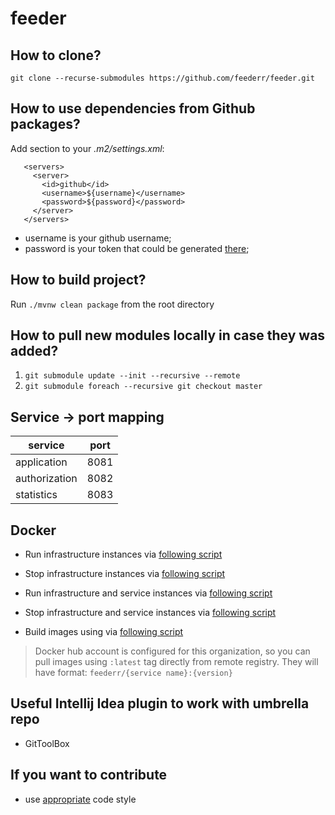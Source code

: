 # feeder

## How to clone?
`git clone --recurse-submodules https://github.com/feederr/feeder.git` 

## How to use dependencies from Github packages?
Add section to your _.m2/settings.xml_:
```
   <servers>
     <server>
       <id>github</id>
       <username>${username}</username>
       <password>${password}</password>
     </server>
   </servers>
```
* username is your github username;
* password is your token that could be generated [there](https://github.com/settings/tokens);

## How to build project?

Run `./mvnw clean package` from the root directory

## How to pull new modules locally in case they was added?

1. `git submodule update --init --recursive --remote`
2. `git submodule foreach --recursive git checkout master`

## Service -> port mapping

| service       | port |
|---------------|------|
| application   | 8081 |
| authorization | 8082 |
| statistics    | 8083 |

## Docker

* Run infrastructure instances via [following script](https://github.com/feederr/feeder-devtools/blob/master/run-infra.sh) 

* Stop infrastructure instances via [following script](https://github.com/feederr/feeder-devtools/blob/master/stop-infa.sh) 

* Run infrastructure and service instances via [following script](https://github.com/feederr/feeder-devtools/blob/master/docker-compose.services.yml)

* Stop infrastructure and service instances via [following script](https://github.com/feederr/feeder-devtools/blob/master/stop-all.sh)

* Build images using via [following script](https://github.com/feederr/feeder-devtools/blob/master/rebuild-all.sh)

> Docker hub account is configured for this organization, so you can pull images using `:latest` tag directly from remote registry. 
> They will have format: `feederr/{service name}:{version}`

## Useful Intellij Idea plugin to work with umbrella repo

* GitToolBox

## If you want to contribute
* use [appropriate](https://github.com/feederr/feeder/blob/master/google-code-style.xml) code style
